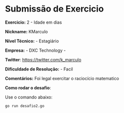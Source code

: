 # Submissão de Exercicio

**Exercicio:** 2 - Idade em dias

**Nickname:** KMarculo

**Nível Técnico:** - Estagiário

**Empresa:** - DXC Technology -

**Twitter**: https://twitter.com/k_marculo

**Dificuldade de Resolução:** - Facil

**Comentários:** Foi legal exercitar o raciocício matematico

**Como rodar o desafio**: 

Use o comando abaixo: 
```bash
go run desafio2.go
```